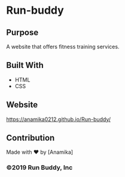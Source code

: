 # Run-buddy


## Purpose
A website that offers fitness training services.

## Built With
* HTML
* CSS

## Website
https://anamika0212.github.io/Run-buddy/

## Contribution
Made with ❤️ by [Anamika]

### ©️2019 Run Buddy, Inc 
